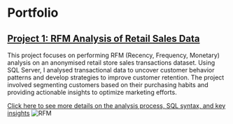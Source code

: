 # Portfolio

## [Project 1: RFM Analysis of Retail Sales Data](https://github.com/albinaglv/RFM_Analysis/blob/main/README.md)
This project focuses on performing RFM (Recency, Frequency, Monetary) analysis on an anonymised retail store sales transactions dataset. Using SQL Server, I analysed transactional data to uncover customer behavior patterns and develop strategies to improve customer retention. The project involved segmenting customers based on their purchasing habits and providing actionable insights to optimize marketing efforts.

[Click here to see more details on the analysis process, SQL syntax, and key insights](https://github.com/albinaglv/RFM_Analysis/blob/main/README.md)
![RFM](https://github.com/user-attachments/assets/d79741da-169a-44ee-9ff7-1fef5e7b177f)
